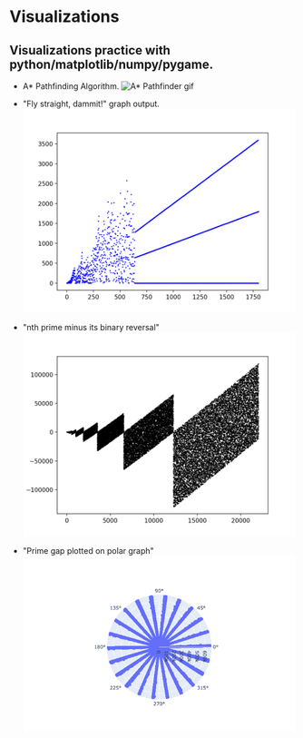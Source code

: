 # Visualizations
## Visualizations practice with python/matplotlib/numpy/pygame. 

  * A* Pathfinding Algorithm.
 ![A* Pathfinder gif](astar.gif)

  * "Fly straight, dammit!" graph output.
![fly striaght](sully_plot_1800.png)


  * "nth prime minus its binary reversal"
 ![binary reverse graph](nth_prime_rev2.png)


  * "Prime gap plotted on polar graph"
 ![polar graph of prime number gap](Primes/prime_gap_polar_graph.png)

